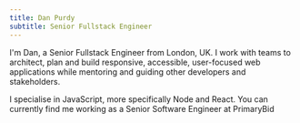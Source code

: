 ```yaml
---
title: Dan Purdy
subtitle: Senior Fullstack Engineer
---
```

I'm Dan, a Senior Fullstack Engineer from London, UK. I work with teams to architect, plan and build responsive, accessible, user-focused web applications while mentoring and guiding other developers and stakeholders. 

I specialise in JavaScript, more specifically Node and React. You can currently find me working as a Senior Software Engineer at PrimaryBid